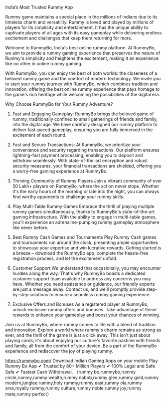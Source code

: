 India’s Most Trusted Rummy App

Rummy game maintains a special place in the millions of Indians due to its timeless charm and versatility. Rummy is loved and played by millions of players for its simplicity and entertainment. It has the unique ability to captivate players of all ages with its easy gameplay while delivering endless excitement and challenges that keep them returning for more.

Welcome to RummyBo, India's best online rummy platform. At RummyBo, we aim to provide a rummy gaming experience that preserves the nature of Rummy's simplicity and heightens the excitement, making it an experience like no other in online rummy gaming.

With RummyBo, you can enjoy the best of both worlds: the closeness of a beloved rummy game and the comfort of modern technology. We invite you to start your rummy journey with RummyBo, which combines tradition and innovation, offering the best online rummy experience that pays homage to the game's rich heritage while welcoming the possibilities of the digital era.

Why Choose RummyBo for Your Rummy Adventure?
1. Fast and Engaging Gameplay:
RummyBo brings the beloved game of rummy, traditionally confined to small gatherings of friends and family, into the digital age. We have carefully designed our rummy platform to deliver fast-paced gameplay, ensuring you are fully immersed in the excitement of each round.

2. Fast and Secure Transactions:
At RummyBo, we prioritize your convenience and security regarding transactions. Our platform ensures lightning-fast payment processing, enabling you to deposit and withdraw seamlessly. With state-of-the-art encryption and robust security measures, your financial transactions are shielded, offering you a worry-free gaming experience at RummyBo.

3. Thriving Community of Rummy Players
Join a vibrant community of over 50 Lakh+ players on RummyBo, where the action never stops. Whether it's the early hours of the morning or late into the night, you can always find worthy opponents to challenge your rummy skills.

4. Play Multi-Table Rummy Games
Embrace the thrill of playing multiple rummy games simultaneously, thanks to RummyBo's state-of-the-art gaming infrastructure. With the ability to engage in multi-table games, you'll experience an adrenaline-pumping rummy gameplay atmosphere like never before.

5. Best Rummy Cash Games and Tournaments
Play Rummy Cash games and tournaments run around the clock, presenting ample opportunities to showcase your expertise and win lucrative rewards. Getting started is a breeze – download the RummyBo app, complete the hassle-free registration process, and let the excitement unfold.

6. Customer Support
We understand that occasionally, you may encounter hurdles along the way. That's why RummyBo boasts a dedicated customer support team available to address any concerns you may have. Whether you need assistance or guidance, our friendly experts are just a message away. Contact us, and we'll promptly provide step-by-step solutions to ensure a seamless rummy gaming experience.

7. Exclusive Offers and Bonuses
As a registered player at RummyBo, unlock exclusive rummy offers and bonuses. Take advantage of these rewards to enhance your gameplay and boost your chances of winning.

Join us at RummyBo, where rummy comes to life with a blend of tradition and innovation. Explore a world where rummy's charm remains as strong as ever, and the thrill of the game is just a click away. This isn't just about playing cards; it's about enjoying our culture's favorite pastime with friends and family, all from the comfort of your device. Be a part of the RummyBo experience and rediscover the joy of playing rummy.

https://rummybo.com/ Download Indian Gaming Apps on your mobile Play Rummy Bo App ✔ Trusted by 80+ Million Players ✔ 100% Legal and Safe Safe ✔ Fastest Cash Withdrawal.
（rummy bo,rummybo,rummy circle,rummy,rummy wealth,rummy nabob,rummy glee,rummy gold,rummy modern,junglee rummy,holy rummy,rummy east,rummy ola,rummy ares,royally rummy,rummy culture,rummy noble,rummy joy,rummy mate,rummy perfect）
